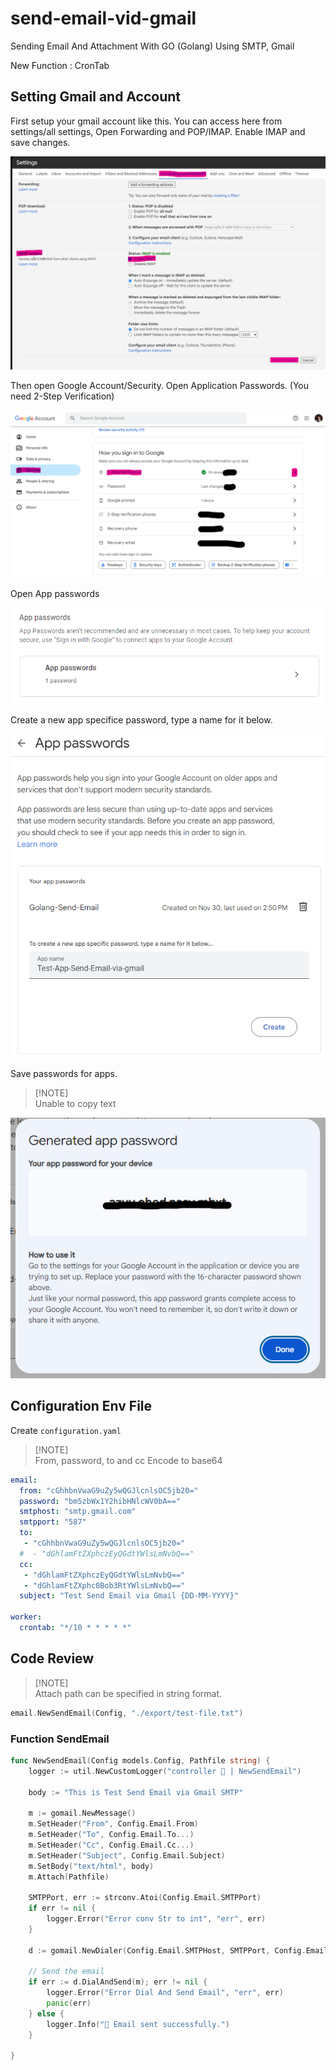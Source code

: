 # send-email-vid-gmail
Sending Email And Attachment With GO (Golang) Using SMTP, Gmail

New Function : CronTab

## Setting Gmail and Account
First setup your gmail account like this. You can access here from settings/all settings,
Open Forwarding and POP/IMAP. Enable IMAP and save changes.

![gmail-setting-1](img/01.png)

Then open Google Account/Security. Open Application Passwords. (You need 2-Step Verification)

![gmail-setting-2](img/02.png)

Open App passwords

![gmail-setting-3](img/03.png)

Create a new app specifice password, type a name for it below.

![gmail-setting-4](img/04.png)

Save passwords for apps.

> [!NOTE]\
> Unable to copy text

![gmail-setting-5](img/05.png)

## Configuration Env File

Create `configuration.yaml`

> [!NOTE]\
> From, password, to and cc Encode to base64

```yaml
email:
  from: "cGhhbnVwaG9uZy5wQGJlcnlsOC5jb20="
  password: "bm5zbWx1Y2hibHNlcWV0bA=="
  smtphost: "smtp.gmail.com"
  smtpport: "587"
  to: 
   - "cGhhbnVwaG9uZy5wQGJlcnlsOC5jb20="
  #  - "dGhlamFtZXphczEyQGdtYWlsLmNvbQ=="
  cc:
   - "dGhlamFtZXphczEyQGdtYWlsLmNvbQ=="
   - "dGhlamFtZXphc0Bob3RtYWlsLmNvbQ=="
  subject: "Test Send Email via Gmail {DD-MM-YYYY}"

worker:
  crontab: "*/10 * * * * *"
```

## Code Review

> [!NOTE]\
> Attach path can be specified in string format.

```go
email.NewSendEmail(Config, "./export/test-file.txt")
```

### Function SendEmail

```go
func NewSendEmail(Config models.Config, Pathfile string) {
	logger := util.NewCustomLogger("controller 🚀 | NewSendEmail")

	body := "This is Test Send Email via Gmail SMTP"

	m := gomail.NewMessage()
	m.SetHeader("From", Config.Email.From)
	m.SetHeader("To", Config.Email.To...)
	m.SetHeader("Cc", Config.Email.Cc...)
	m.SetHeader("Subject", Config.Email.Subject)
	m.SetBody("text/html", body)
	m.Attach(Pathfile)

	SMTPPort, err := strconv.Atoi(Config.Email.SMTPPort)
	if err != nil {
		logger.Error("Error conv Str to int", "err", err)
	}

	d := gomail.NewDialer(Config.Email.SMTPHost, SMTPPort, Config.Email.From, Config.Email.Password)

	// Send the email
	if err := d.DialAndSend(m); err != nil {
		logger.Error("Error Dial And Send Email", "err", err)
		panic(err)
	} else {
		logger.Info("📨 Email sent successfully.")
	}

}
```


